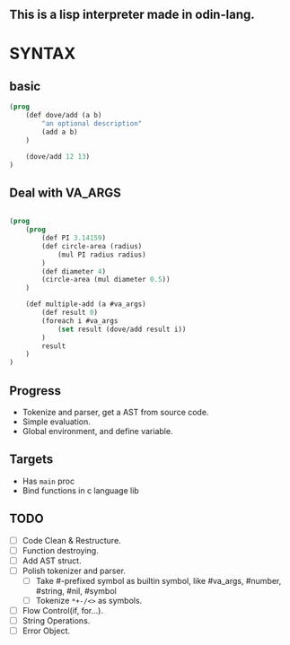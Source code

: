## This is a lisp interpreter made in odin-lang.

# SYNTAX

## basic

```lisp
(prog
	(def dove/add (a b)
		"an optional description"
		(add a b)
	)

    (dove/add 12 13)
)

```

## Deal with VA_ARGS
```lisp

(prog
	(prog
		(def PI 3.14159)
		(def circle-area (radius)
			(mul PI radius radius)
		)
		(def diameter 4)
		(circle-area (mul diameter 0.5))
	)

    (def multiple-add (a #va_args)
	    (def result 0)
		(foreach i #va_args
		    (set result (dove/add result i))
		)
		result
	)
)

```

## Progress
- Tokenize and parser, get a AST from source code.
- Simple evaluation.
- Global environment, and define variable.

## Targets
- Has `main` proc
- Bind functions in c language lib

## TODO

- [ ] Code Clean & Restructure.
- [ ] Function destroying.
- [ ] Add AST struct.
- [ ] Polish tokenizer and parser.
	- [ ] Take #-prefixed symbol as builtin symbol, like #va_args, #number, #string, #nil, #symbol
	- [ ] Tokenize `*+-/<>` as symbols.
- [ ] Flow Control(if, for...).
- [ ] String Operations.
- [ ] Error Object.

